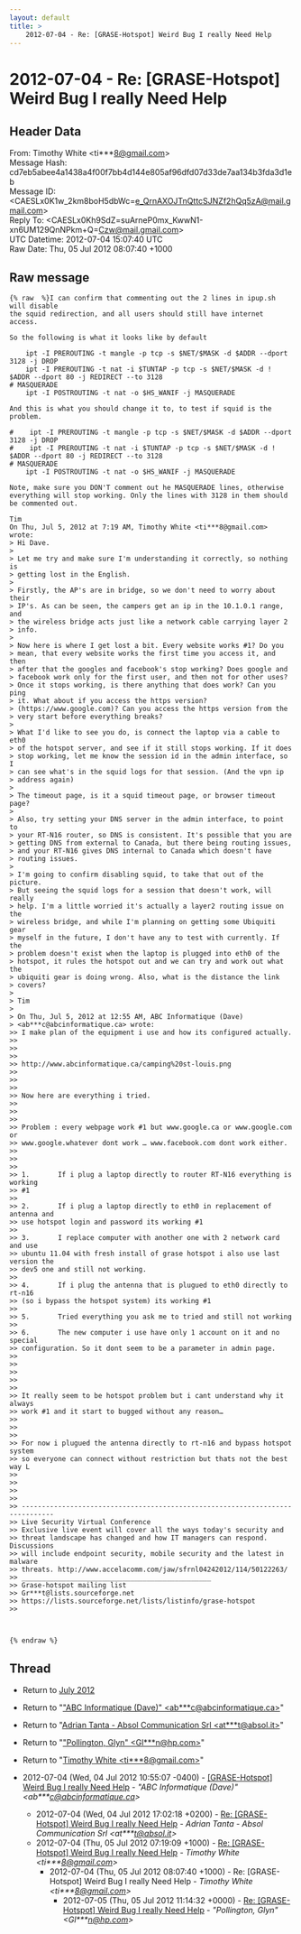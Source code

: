 ```yaml
---
layout: default
title: >
    2012-07-04 - Re: [GRASE-Hotspot] Weird Bug I really Need Help
---
```


# 2012-07-04 - Re: [GRASE-Hotspot] Weird Bug I really Need Help

## Header Data

From: Timothy White \<ti***8@gmail.com\><br>
Message Hash: cd7eb5abee4a1438a4f00f7bb4d144e805af96dfd07d33de7aa134b3fda3d1eb<br>
Message ID: \<CAESLx0K1w_2km8boH5dbWc=e_QrnAXOJTnQttcSJNZf2hQq5zA@mail.gmail.com\><br>
Reply To: \<CAESLx0Kh9SdZ=suArneP0mx_KwwN1-xn6UM129QnNPkm+Q=Czw@mail.gmail.com\><br>
UTC Datetime: 2012-07-04 15:07:40 UTC<br>
Raw Date: Thu, 05 Jul 2012 08:07:40 +1000<br>

## Raw message

```
{% raw  %}I can confirm that commenting out the 2 lines in ipup.sh will disable
the squid redirection, and all users should still have internet
access.

So the following is what it looks like by default

    ipt -I PREROUTING -t mangle -p tcp -s $NET/$MASK -d $ADDR --dport
3128 -j DROP
    ipt -I PREROUTING -t nat -i $TUNTAP -p tcp -s $NET/$MASK -d !
$ADDR --dport 80 -j REDIRECT --to 3128
# MASQUERADE
    ipt -I POSTROUTING -t nat -o $HS_WANIF -j MASQUERADE

And this is what you should change it to, to test if squid is the problem.

#    ipt -I PREROUTING -t mangle -p tcp -s $NET/$MASK -d $ADDR --dport
3128 -j DROP
#    ipt -I PREROUTING -t nat -i $TUNTAP -p tcp -s $NET/$MASK -d !
$ADDR --dport 80 -j REDIRECT --to 3128
# MASQUERADE
    ipt -I POSTROUTING -t nat -o $HS_WANIF -j MASQUERADE

Note, make sure you DON'T comment out he MASQUERADE lines, otherwise
everything will stop working. Only the lines with 3128 in them should
be commented out.

Tim
On Thu, Jul 5, 2012 at 7:19 AM, Timothy White <ti***8@gmail.com> wrote:
> Hi Dave.
>
> Let me try and make sure I'm understanding it correctly, so nothing is
> getting lost in the English.
>
> Firstly, the AP's are in bridge, so we don't need to worry about their
> IP's. As can be seen, the campers get an ip in the 10.1.0.1 range, and
> the wireless bridge acts just like a network cable carrying layer 2
> info.
>
> Now here is where I get lost a bit. Every website works #1? Do you
> mean, that every website works the first time you access it, and then
> after that the googles and facebook's stop working? Does google and
> facebook work only for the first user, and then not for other uses?
> Once it stops working, is there anything that does work? Can you ping
> it. What about if you access the https version?
> (https://www.google.com)? Can you access the https version from the
> very start before everything breaks?
>
> What I'd like to see you do, is connect the laptop via a cable to eth0
> of the hotspot server, and see if it still stops working. If it does
> stop working, let me know the session id in the admin interface, so I
> can see what's in the squid logs for that session. (And the vpn ip
> address again)
>
> The timeout page, is it a squid timeout page, or browser timeout page?
>
> Also, try setting your DNS server in the admin interface, to point to
> your RT-N16 router, so DNS is consistent. It's possible that you are
> getting DNS from external to Canada, but there being routing issues,
> and your RT-N16 gives DNS internal to Canada which doesn't have
> routing issues.
>
> I'm going to confirm disabling squid, to take that out of the picture.
> But seeing the squid logs for a session that doesn't work, will really
> help. I'm a little worried it's actually a layer2 routing issue on the
> wireless bridge, and while I'm planning on getting some Ubiquiti gear
> myself in the future, I don't have any to test with currently. If the
> problem doesn't exist when the laptop is plugged into eth0 of the
> hotspot, it rules the hotspot out and we can try and work out what the
> ubiquiti gear is doing wrong. Also, what is the distance the link
> covers?
>
> Tim
>
> On Thu, Jul 5, 2012 at 12:55 AM, ABC Informatique (Dave)
> <ab***c@abcinformatique.ca> wrote:
>> I make plan of the equipment i use and how its configured actually.
>>
>>
>>
>> http://www.abcinformatique.ca/camping%20st-louis.png
>>
>>
>>
>> Now here are everything i tried.
>>
>>
>>
>> Problem : every webpage work #1 but www.google.ca or www.google.com or
>> www.google.whatever dont work … www.facebook.com dont work either.
>>
>>
>>
>> 1.       If i plug a laptop directly to router RT-N16 everything is working
>> #1
>>
>> 2.       If i plug a laptop directly to eth0 in replacement of antenna and
>> use hotspot login and password its working #1
>>
>> 3.       I replace computer with another one with 2 network card and use
>> ubuntu 11.04 with fresh install of grase hotspot i also use last version the
>> dev5 one and still not working.
>>
>> 4.       If i plug the antenna that is plugued to eth0 directly to rt-n16
>> (so i bypass the hotspot system) its working #1
>>
>> 5.       Tried everything you ask me to tried and still not working
>>
>> 6.       The new computer i use have only 1 account on it and no special
>> configuration. So it dont seem to be a parameter in admin page.
>>
>>
>>
>>
>>
>> It really seem to be hotspot problem but i cant understand why it always
>> work #1 and it start to bugged without any reason…
>>
>>
>>
>> For now i plugued the antenna directly to rt-n16 and bypass hotspot system
>> so everyone can connect without restriction but thats not the best way L
>>
>>
>>
>>
>> ------------------------------------------------------------------------------
>> Live Security Virtual Conference
>> Exclusive live event will cover all the ways today's security and
>> threat landscape has changed and how IT managers can respond. Discussions
>> will include endpoint security, mobile security and the latest in malware
>> threats. http://www.accelacomm.com/jaw/sfrnl04242012/114/50122263/
>> _______________________________________________
>> Grase-hotspot mailing list
>> Gr***t@lists.sourceforge.net
>> https://lists.sourceforge.net/lists/listinfo/grase-hotspot
>>



{% endraw %}
```

## Thread

+ Return to [July 2012](/archive/2012/07)

+ Return to "["ABC Informatique (Dave)" <ab***c<span>@</span>abcinformatique.ca>](/authors/ab___c_at_abcinformatique_ca)"
+ Return to "[Adrian Tanta - Absol Communication Srl <at***t<span>@</span>absol.it>](/authors/at___t_at_absol_it)"
+ Return to "["Pollington, Glyn" <Gl***n<span>@</span>hp.com>](/authors/gl___n_at_hp_com)"
+ Return to "[Timothy White <ti***8<span>@</span>gmail.com>](/authors/ti___8_at_gmail_com)"

+ 2012-07-04 (Wed, 04 Jul 2012 10:55:07 -0400) - [[GRASE-Hotspot] Weird Bug I really Need Help](/archive/2012/07/db7d78dcf1cbbc776b12fada23ecb0798832d4dcf983ed6b749be9a9ddc428a8) - _"ABC Informatique (Dave)" \<ab***c@abcinformatique.ca\>_
  + 2012-07-04 (Wed, 04 Jul 2012 17:02:18 +0200) - [Re: [GRASE-Hotspot] Weird Bug I really Need Help](/archive/2012/07/4d804712f821cdfbac02d4249471b6d47a48f441d9f34373bedf53fa62635c95) - _Adrian Tanta - Absol Communication Srl \<at***t@absol.it\>_
  + 2012-07-04 (Thu, 05 Jul 2012 07:19:09 +1000) - [Re: [GRASE-Hotspot] Weird Bug I really Need Help](/archive/2012/07/bd679a6fdc4a5f72497c62c6e5059a5dc6273db11790cee26b35b0916bd5d2ac) - _Timothy White \<ti***8@gmail.com\>_
    + 2012-07-04 (Thu, 05 Jul 2012 08:07:40 +1000) - Re: [GRASE-Hotspot] Weird Bug I really Need Help - _Timothy White \<ti***8@gmail.com\>_
      + 2012-07-05 (Thu, 05 Jul 2012 11:14:32 +0000) - [Re: [GRASE-Hotspot] Weird Bug I really Need Help](/archive/2012/07/d0544ec0d78c8f6efc2abfbb13ece65d397bc19f29bb80645a2a497b2a308e84) - _"Pollington, Glyn" \<Gl***n@hp.com\>_

